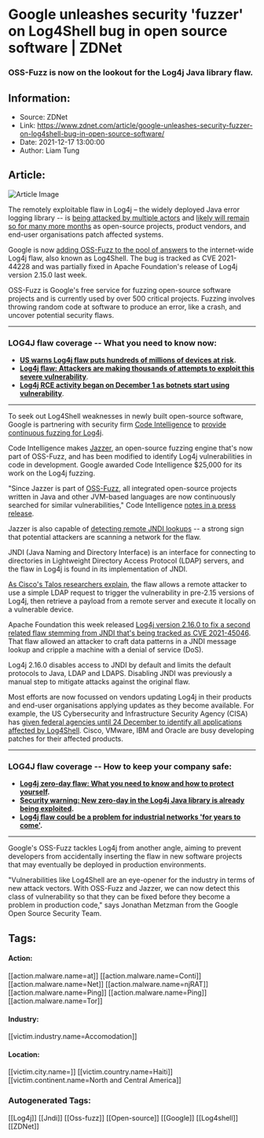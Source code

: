 # Google unleashes security 'fuzzer' on Log4Shell bug in open source software | ZDNet
### OSS-Fuzz is now on the lookout for the Log4j Java library flaw.

## Information:
+ Source: ZDNet
+ Link: https://www.zdnet.com/article/google-unleashes-security-fuzzer-on-log4shell-bug-in-open-source-software/
+ Date: 2021-12-17 13:00:00
+ Author: Liam Tung


## Article:
![Article Image](https://www.zdnet.com/a/img/resize/ae6dde29f4169536dfcbb4378c12ec3788c82be5/2020/10/27/8dbe6a3a-f155-43c4-9d3a-b887ec216a18/istock-1154834209.jpg?width=770&height=578&fit=crop&auto=webp)

The remotely exploitable flaw in Log4j – the widely deployed Java error logging library -- is [being attacked by multiple actors](https://www.zdnet.com/article/log4j-flaw-now-state-backed-hackers-are-using-bug-as-part-of-attacks-warns-microsoft/) and [likely will remain so for many more months](https://www.zdnet.com/article/log4j-update-experts-say-log4shell-exploits-will-persist-for-months-if-not-years/) as open-source projects, product vendors, and end-user organisations patch affected systems. 

Google is now [adding OSS-Fuzz to the pool of answers](https://security.googleblog.com/2021/12/improving-oss-fuzz-and-jazzer-to-catch.html) to the internet-wide Log4j flaw, also known as Log4Shell. The bug is tracked as CVE 2021-44228 and was partially fixed in Apache Foundation's release of Log4j version 2.15.0 last week. 

OSS-Fuzz is Google's free service for fuzzing open-source software projects and is currently used by over 500 critical projects. Fuzzing involves throwing random code at software to produce an error, like a crash, and uncover potential security flaws. 



---

###  **LOG4J flaw coverage -- What you need to know now:**

* **[US warns Log4j flaw puts hundreds of millions of devices at risk](https://www.zdnet.com/article/log4j-flaw-puts-hundreds-of-millions-of-devices-at-risk-says-us-cybersecurity-agency/).**
* [**Log4j flaw: Attackers are making thousands of attempts to exploit this severe vulnerability**](https://www.zdnet.com/article/log4j-flaw-attackers-are-making-thousands-of-attempts-to-exploit-this-severe-vulnerability#link=%7B%22linkText%22:%22Log4j%20flaw:%20Attackers%20are%20making%20thousands%20of%20attempts%20to%20exploit%20this%20severe%20vulnerability%22,%22target%22:%22_blank%22,%22href%22:%22https://www.zdnet.com/article/log4j-flaw-attackers-are-making-thousands-of-attempts-to-exploit-this-severe-vulnerability%22,%22role%22:%22standard%22,%22absolute%22:%22%22%7D).
* [**Log4j RCE activity began on December 1 as botnets start using vulnerability**](https://www.zdnet.com/article/log4j-rce-activity-began-on-december-1-as-botnets-start-using-vulnerability/#link=%7B%22linkText%22:%22Log4j%20RCE%20activity%20began%20on%20December%201%20as%20botnets%20start%20using%20vulnerability%22,%22target%22:%22_blank%22,%22href%22:%22https://www.zdnet.com/article/log4j-rce-activity-began-on-december-1-as-botnets-start-using-vulnerability/%22,%22role%22:%22standard%22,%22absolute%22:%22%22%7D).



---

To seek out Log4Shell weaknesses in newly built open-source software, Google is partnering with security firm [Code Intelligence](https://www.code-intelligence.com/) to [provide continuous fuzzing for Log4j](https://github.com/google/oss-fuzz/pull/7016). 

Code Intelligence makes [Jazzer](https://github.com/CodeIntelligenceTesting/jazzer), an open-source fuzzing engine that's now part of OSS-Fuzz, and has been modified to identify Log4j vulnerabilities in code in development. Google awarded Code Intelligence $25,000 for its work on the Log4j fuzzing.  

"Since Jazzer is part of [OSS-Fuzz](https://security.googleblog.com/2021/03/fuzzing-java-in-oss-fuzz.html), all integrated open-source projects written in Java and other JVM-based languages are now continuously searched for similar vulnerabilities," Code Intelligence [notes in a press release](https://www.code-intelligence.com/blog/java-fuzzing-log4j-rce). 

Jazzer is also capable of [detecting remote JNDI lookups](https://github.com/CodeIntelligenceTesting/jazzer/blob/3fed476bed7c61370e12062b5b97a939e3c5e591/sanitizers/src/main/java/com/code_intelligence/jazzer/sanitizers/NamingContextLookup.kt#L90) -- a strong sign that potential attackers are scanning a network for the flaw.  






JNDI (Java Naming and Directory Interface) is an interface for connecting to directories in Lightweight Directory Access Protocol (LDAP) servers, and the flaw in Log4j is found in its implementation of JNDI. 

[As Cisco's Talos researchers explain](https://blog.talosintelligence.com/2021/12/apache-log4j-rce-vulnerability.html), the flaw allows a remote attacker to use a simple LDAP request to trigger the vulnerability in pre-2.15 versions of Log4j, then retrieve a payload from a remote server and execute it locally on a vulnerable device. 

Apache Foundation this week released [Log4j version 2.16.0 to fix a second related flaw stemming from JNDI that's being tracked as CVE 2021-45046](https://www.zdnet.com/article/second-log4j-vulnerability-found-apache-log4j-2-16-0-released/). That flaw allowed an attacker to craft data patterns in a JNDI message lookup and cripple a machine with a denial of service (DoS). 

Log4j 2.16.0 disables access to JNDI by default and limits the default protocols to Java, LDAP and LDAPS. Disabling JNDI was previously a manual step to mitigate attacks against the original flaw. 

Most efforts are now focussed on vendors updating Log4j in their products and end-user organisations applying updates as they become available. For example, the US Cybersecurity and Infrastructure Security Agency (CISA) has [given federal agencies until 24 December to identify all applications affected by Log4Shell](https://www.zdnet.com/article/log4j-flaw-now-state-backed-hackers-are-using-bug-as-part-of-attacks-warns-microsoft/). Cisco, VMware, IBM and Oracle are busy developing patches for their affected products. 



---

###  **LOG4J flaw coverage -- How to keep your company safe:**

* **[**Log4j zero-day flaw: What you need to know and how to protect yourself**](https://www.zdnet.com/article/log4j-zero-day-flaw-what-you-need-to-know-and-how-to-protect-yourself/#link=%7B%22linkText%22:%22Log4j%20zero-day%20flaw:%20What%20you%20need%20to%20know%20and%20how%20to%20protect%20yourself%22,%22target%22:%22_blank%22,%22href%22:%22https://www.zdnet.com/article/log4j-zero-day-flaw-what-you-need-to-know-and-how-to-protect-yourself/%22,%22role%22:%22standard%22,%22absolute%22:%22%22%7D).**
* **[**Security warning: New zero-day in the Log4j Java library is already being exploited**](https://www.zdnet.com/article/security-warning-new-zero-day-in-the-log4j-java-library-is-already-being-exploited/#link=%7B%22linkText%22:%22Security%20warning:%20New%20zero-day%20in%20the%20Log4j%20Java%20library%20is%20already%20being%20exploited%22,%22target%22:%22_blank%22,%22href%22:%22https://www.zdnet.com/article/security-warning-new-zero-day-in-the-log4j-java-library-is-already-being-exploited/%22,%22role%22:%22standard%22,%22absolute%22:%22%22%7D).**
* **[**Log4j flaw could be a problem for industrial networks 'for years to come'**](https://www.zdnet.com/article/log4j-flaw-could-be-a-problem-for-industrial-networks-for-years-to-come/#link=%7B%22linkText%22:%22Log4j%20flaw%20could%20be%20a%20problem%20for%20industrial%20networks%20'for%20years%20to%20come'%22,%22target%22:%22_blank%22,%22href%22:%22https://www.zdnet.com/article/log4j-flaw-could-be-a-problem-for-industrial-networks-for-years-to-come/%22,%22role%22:%22standard%22,%22absolute%22:%22%22%7D).**



---

Google's OSS-Fuzz tackles Log4j from another angle, aiming to prevent developers from accidentally inserting the flaw in new software projects that may eventually be deployed in production environments. 

"Vulnerabilities like Log4Shell are an eye-opener for the industry in terms of new attack vectors. With OSS-Fuzz and Jazzer, we can now detect this class of vulnerability so that they can be fixed before they become a problem in production code," says Jonathan Metzman from the Google Open Source Security Team. 






## Tags:

#### Action:
[[action.malware.name=at]] [[action.malware.name=Conti]] [[action.malware.name=Net]] [[action.malware.name=njRAT]] [[action.malware.name=Ping]] [[action.malware.name=Ping]] [[action.malware.name=Tor]]

#### Industry:
[[victim.industry.name=Accomodation]]

#### Location:
[[victim.city.name=]] [[victim.country.name=Haiti]] [[victim.continent.name=North and Central America]]

### Autogenerated Tags:
[[Log4j]] [[Jndi]] [[Oss-fuzz]] [[Open-source]] [[Google]] [[Log4shell]] [[ZDNet]]

